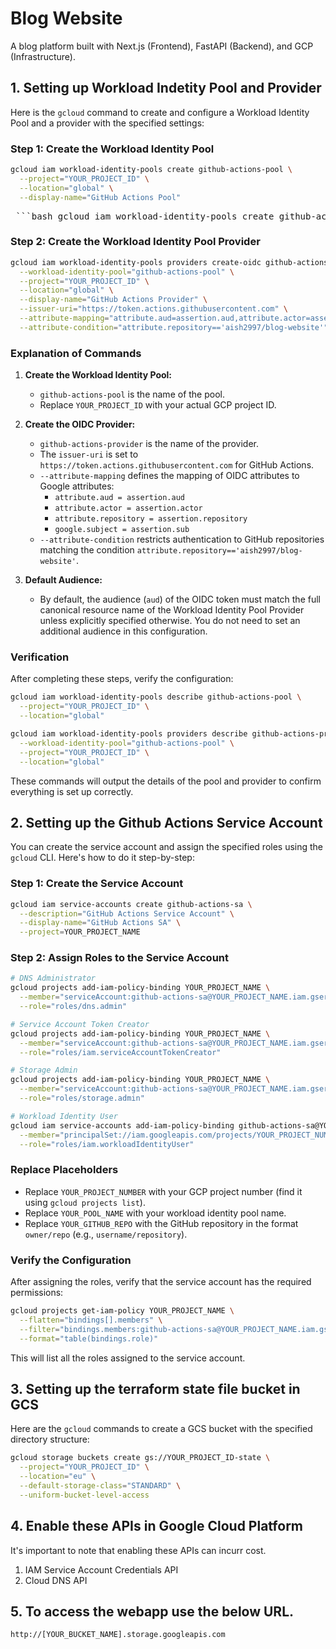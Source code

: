 # Blog Website

A blog platform built with Next.js (Frontend), FastAPI (Backend), and GCP (Infrastructure).

## 1. Setting up Workload Indetity Pool and Provider

Here is the `gcloud` command to create and configure a Workload Identity Pool and a provider with the specified settings:

### Step 1: Create the Workload Identity Pool
```bash
gcloud iam workload-identity-pools create github-actions-pool \
  --project="YOUR_PROJECT_ID" \
  --location="global" \
  --display-name="GitHub Actions Pool"
```

<pre> ```bash gcloud iam workload-identity-pools create github-actions-pool \ --project="<YOUR_PROJECT_ID>" \ --location="global" \ --display-name="GitHub Actions Pool" ``` </pre>

### Step 2: Create the Workload Identity Pool Provider
```bash
gcloud iam workload-identity-pools providers create-oidc github-actions-provider \
  --workload-identity-pool="github-actions-pool" \
  --project="YOUR_PROJECT_ID" \
  --location="global" \
  --display-name="GitHub Actions Provider" \
  --issuer-uri="https://token.actions.githubusercontent.com" \
  --attribute-mapping="attribute.aud=assertion.aud,attribute.actor=assertion.actor,attribute.repository=assertion.repository,google.subject=assertion.sub" \
  --attribute-condition="attribute.repository=='aish2997/blog-website'"
```

### Explanation of Commands
1. **Create the Workload Identity Pool:**
   - `github-actions-pool` is the name of the pool.
   - Replace `YOUR_PROJECT_ID` with your actual GCP project ID.

2. **Create the OIDC Provider:**
   - `github-actions-provider` is the name of the provider.
   - The `issuer-uri` is set to `https://token.actions.githubusercontent.com` for GitHub Actions.
   - `--attribute-mapping` defines the mapping of OIDC attributes to Google attributes:
     - `attribute.aud = assertion.aud`
     - `attribute.actor = assertion.actor`
     - `attribute.repository = assertion.repository`
     - `google.subject = assertion.sub`
   - `--attribute-condition` restricts authentication to GitHub repositories matching the condition `attribute.repository=='aish2997/blog-website'`.

3. **Default Audience:**
   - By default, the audience (`aud`) of the OIDC token must match the full canonical resource name of the Workload Identity Pool Provider unless explicitly specified otherwise. You do not need to set an additional audience in this configuration.

### Verification
After completing these steps, verify the configuration:
```bash
gcloud iam workload-identity-pools describe github-actions-pool \
  --project="YOUR_PROJECT_ID" \
  --location="global"

gcloud iam workload-identity-pools providers describe github-actions-provider \
  --workload-identity-pool="github-actions-pool" \
  --project="YOUR_PROJECT_ID" \
  --location="global"
```

These commands will output the details of the pool and provider to confirm everything is set up correctly.

## 2. Setting up the Github Actions Service Account

You can create the service account and assign the specified roles using the `gcloud` CLI. Here's how to do it step-by-step:

### Step 1: Create the Service Account
```bash
gcloud iam service-accounts create github-actions-sa \
  --description="GitHub Actions Service Account" \
  --display-name="GitHub Actions SA" \
  --project=YOUR_PROJECT_NAME
```

### Step 2: Assign Roles to the Service Account
```bash
# DNS Administrator
gcloud projects add-iam-policy-binding YOUR_PROJECT_NAME \
  --member="serviceAccount:github-actions-sa@YOUR_PROJECT_NAME.iam.gserviceaccount.com" \
  --role="roles/dns.admin"

# Service Account Token Creator
gcloud projects add-iam-policy-binding YOUR_PROJECT_NAME \
  --member="serviceAccount:github-actions-sa@YOUR_PROJECT_NAME.iam.gserviceaccount.com" \
  --role="roles/iam.serviceAccountTokenCreator"

# Storage Admin
gcloud projects add-iam-policy-binding YOUR_PROJECT_NAME \
  --member="serviceAccount:github-actions-sa@YOUR_PROJECT_NAME.iam.gserviceaccount.com" \
  --role="roles/storage.admin"

# Workload Identity User
gcloud iam service-accounts add-iam-policy-binding github-actions-sa@YOUR_PROJECT_NAME.iam.gserviceaccount.com \
  --member="principalSet://iam.googleapis.com/projects/YOUR_PROJECT_NUMBER/locations/global/workloadIdentityPools/YOUR_POOL_NAME/attribute.repository/YOUR_GITHUB_REPO" \
  --role="roles/iam.workloadIdentityUser"
```

### Replace Placeholders
- Replace `YOUR_PROJECT_NUMBER` with your GCP project number (find it using `gcloud projects list`).
- Replace `YOUR_POOL_NAME` with your workload identity pool name.
- Replace `YOUR_GITHUB_REPO` with the GitHub repository in the format `owner/repo` (e.g., `username/repository`).

### Verify the Configuration
After assigning the roles, verify that the service account has the required permissions:
```bash
gcloud projects get-iam-policy YOUR_PROJECT_NAME \
  --flatten="bindings[].members" \
  --filter="bindings.members:github-actions-sa@YOUR_PROJECT_NAME.iam.gserviceaccount.com" \
  --format="table(bindings.role)"
```

This will list all the roles assigned to the service account.

## 3. Setting up the terraform state file bucket in GCS

Here are the `gcloud` commands to create a GCS bucket with the specified directory structure:

```bash
gcloud storage buckets create gs://YOUR_PROJECT_ID-state \
  --project="YOUR_PROJECT_ID" \
  --location="eu" \
  --default-storage-class="STANDARD" \
  --uniform-bucket-level-access
```

## 4. Enable these APIs in Google Cloud Platform

It's important to note that enabling these APIs can incurr cost.

1. IAM Service Account Credentials API
2. Cloud DNS API

## 5. To access the webapp use the below URL.
 
 ```
 http://[YOUR_BUCKET_NAME].storage.googleapis.com
 ```